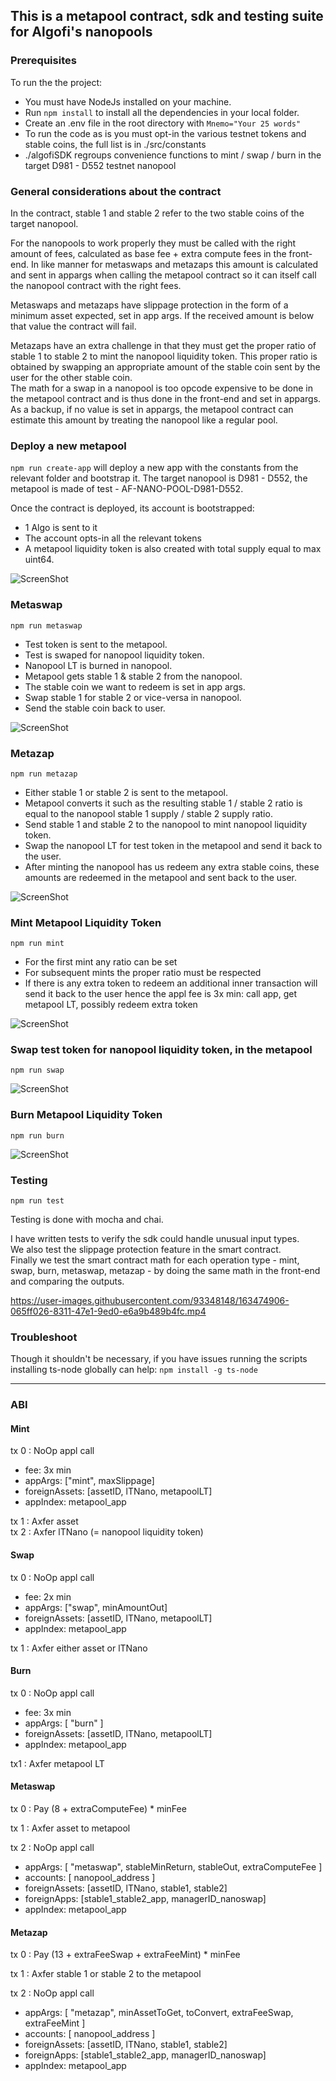 ## This is a metapool contract, sdk and testing suite for Algofi's nanopools

### Prerequisites

To run the the project:

- You must have NodeJs installed on your machine.
- Run `npm install` to install all the dependencies in your local folder.
- Create an .env file in the root directory with `Mnemo="Your 25 words"`
- To run the code as is you must opt-in the various testnet tokens and stable coins, the full list is in ./src/constants
- ./algofiSDK regroups convenience functions to mint / swap / burn in the target D981 - D552 testnet nanopool

### General considerations about the contract

In the contract, stable 1 and stable 2 refer to the two stable coins of the target nanopool.

For the nanopools to work properly they must be called with the right amount of fees, calculated as base fee + extra compute fees in the front-end. In like manner for metaswaps and metazaps this amount is calculated and sent in appargs when calling the metapool contract so it can itself call the nanopool contract with the right fees.

Metaswaps and metazaps have slippage protection in the form of a minimum asset expected, set in app args. If the received amount is below that value the contract will fail.

Metazaps have an extra challenge in that they must get the proper ratio of stable 1 to stable 2 to mint the nanopool liquidity token. This proper ratio is obtained by swapping an appropriate amount of the stable coin sent by the user for the other stable coin.  
The math for a swap in a nanopool is too opcode expensive to be done in the metapool contract and is thus done in the front-end and set in appargs. As a backup, if no value is set in appargs, the metapool contract can estimate this amount by treating the nanopool like a regular pool.

### Deploy a new metapool

`npm run create-app` will deploy a new app with the constants from the relevant folder and bootstrap it. The target nanopool is D981 - D552, the metapool is made of test - AF-NANO-POOL-D981-D552.

Once the contract is deployed, its account is bootstrapped:

- 1 Algo is sent to it
- The account opts-in all the relevant tokens
- A metapool liquidity token is also created with total supply equal to max uint64.

![ScreenShot](./screenshots/bootstrap.webp)

### Metaswap

`npm run metaswap`

- Test token is sent to the metapool.
- Test is swaped for nanopool liquidity token.
- Nanopool LT is burned in nanopool.
- Metapool gets stable 1 & stable 2 from the nanopool.
- The stable coin we want to redeem is set in app args.
- Swap stable 1 for stable 2 or vice-versa in nanopool.
- Send the stable coin back to user.

![ScreenShot](./screenshots/metaswap.webp)

### Metazap

`npm run metazap`

- Either stable 1 or stable 2 is sent to the metapool.
- Metapool converts it such as the resulting stable 1 / stable 2 ratio is equal to the nanopool stable 1 supply / stable 2 supply ratio.
- Send stable 1 and stable 2 to the nanopool to mint nanopool liquidity token.
- Swap the nanopool LT for test token in the metapool and send it back to the user.
- After minting the nanopool has us redeem any extra stable coins, these amounts are redeemed in the metapool and sent back to the user.

![ScreenShot](./screenshots/metazap.webp)

### Mint Metapool Liquidity Token

`npm run mint`

- For the first mint any ratio can be set
- For subsequent mints the proper ratio must be respected
- If there is any extra token to redeem an additional inner transaction will send it back to the user hence the appl fee is 3x min: call app, get metapool LT, possibly redeem extra token

![ScreenShot](./screenshots/mint.webp)

### Swap test token for nanopool liquidity token, in the metapool

`npm run swap`

![ScreenShot](./screenshots/swap.webp)

### Burn Metapool Liquidity Token

`npm run burn`

![ScreenShot](./screenshots/burn.webp)

### Testing

`npm run test`

Testing is done with mocha and chai.

I have written tests to verify the sdk could handle unusual input types.  
We also test the slippage protection feature in the smart contract.  
Finally we test the smart contract math for each operation type - mint, swap, burn, metaswap, metazap - by doing the same math in the front-end and comparing the outputs.

https://user-images.githubusercontent.com/93348148/163474906-065ff026-8311-47e1-9ed0-e6a9b489b4fc.mp4

### Troubleshoot

Though it shouldn't be necessary, if you have issues running the scripts installing ts-node globally can help: `npm install -g ts-node`

---

### ABI

#### Mint

tx 0 : NoOp appl call

- fee: 3x min
- appArgs: ["mint", maxSlippage]
- foreignAssets: [assetID, lTNano, metapoolLT]
- appIndex: metapool_app

tx 1 : Axfer asset  
tx 2 : Axfer lTNano (= nanopool liquidity token)

#### Swap

tx 0 : NoOp appl call

- fee: 2x min
- appArgs: ["swap", minAmountOut]
- foreignAssets: [assetID, lTNano, metapoolLT]
- appIndex: metapool_app

tx 1 : Axfer either asset or lTNano

#### Burn

tx 0 : NoOp appl call

- fee: 3x min
- appArgs: [ "burn" ]
- foreignAssets: [assetID, lTNano, metapoolLT]
- appIndex: metapool_app

tx1 : Axfer metapool LT

#### Metaswap

tx 0 : Pay (8 + extraComputeFee) \* minFee

tx 1 : Axfer asset to metapool

tx 2 : NoOp appl call

- appArgs: [ "metaswap", stableMinReturn, stableOut, extraComputeFee ]
- accounts: [ nanopool_address ]
- foreignAssets: [assetID, lTNano, stable1, stable2]
- foreignApps: [stable1_stable2_app, managerID_nanoswap]
- appIndex: metapool_app

#### Metazap

tx 0 : Pay (13 + extraFeeSwap + extraFeeMint) \* minFee

tx 1 : Axfer stable 1 or stable 2 to the metapool

tx 2 : NoOp appl call

- appArgs: [ "metazap", minAssetToGet, toConvert, extraFeeSwap, extraFeeMint ]
- accounts: [ nanopool_address ]
- foreignAssets: [assetID, lTNano, stable1, stable2]
- foreignApps: [stable1_stable2_app, managerID_nanoswap]
- appIndex: metapool_app
